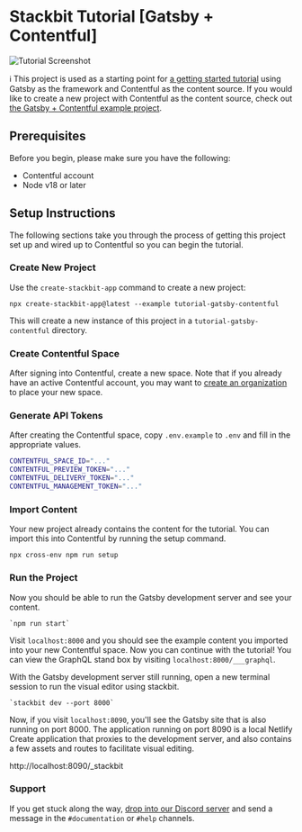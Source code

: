 # Stackbit Tutorial [Gatsby + Contentful]

![Tutorial Screenshot](https://assets.stackbit.com/docs/tutorial-shared-thumb-v2.png)

ℹ️ This project is used as a starting point for [a getting started tutorial](https://docs.stackbit.com/getting-started/gatsby-contentful) using Gatsby as the framework and Contentful as the content source. If you would like to create a new project with Contentful as the content source, check out [the Gatsby + Contentful example project](https://github.com/stackbit-themes/stackbit-examples/tree/main/gatsby-contentful).

## Prerequisites

Before you begin, please make sure you have the following:

- Contentful account
- Node v18 or later

## Setup Instructions

The following sections take you through the process of getting this project set up and wired up to Contentful so you can begin the tutorial.

### Create New Project

Use the `create-stackbit-app` command to create a new project:

    npx create-stackbit-app@latest --example tutorial-gatsby-contentful

This will create a new instance of this project in a `tutorial-gatsby-contentful` directory.

### Create Contentful Space

After signing into Contentful, create a new space. Note that if you already have an active Contentful account, you may want to [create an organization](https://app.contentful.com/account/organizations/new) to place your new space.

### Generate API Tokens

After creating the Contentful space, copy `.env.example` to `.env` and fill in the appropriate values.

```bash
CONTENTFUL_SPACE_ID="..."
CONTENTFUL_PREVIEW_TOKEN="..."
CONTENTFUL_DELIVERY_TOKEN="..."
CONTENTFUL_MANAGEMENT_TOKEN="..."
```

### Import Content

Your new project already contains the content for the tutorial. You can import this into Contentful by running the setup command.

    npx cross-env npm run setup

### Run the Project

Now you should be able to run the Gatsby development server and see your content.

    `npm run start`

Visit `localhost:8000` and you should see the example content you imported into your new Contentful space. Now you can continue with the tutorial! You can view the GraphQL stand box by visiting `localhost:8000/___graphql`.

With the Gatsby development server still running, open a new terminal session to run the visual editor using stackbit.

    `stackbit dev --port 8000`

Now, if you visit `localhost:8090`, you'll see the Gatsby site that is also running on port 8000. The application running on port 8090 is a local Netlify Create application that proxies to the development server, and also contains a few assets and routes to facilitate visual editing.

http://localhost:8090/_stackbit

### Support

If you get stuck along the way, [drop into our Discord server](https://discord.gg/HUNhjVkznH) and send a message in the `#documentation` or `#help` channels.
